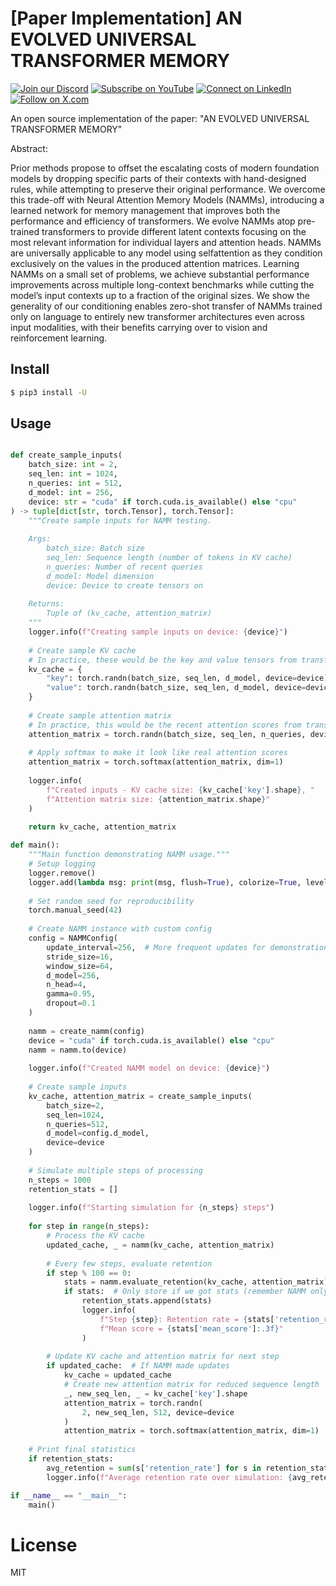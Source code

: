 
# [Paper Implementation] AN EVOLVED UNIVERSAL TRANSFORMER MEMORY

[![Join our Discord](https://img.shields.io/badge/Discord-Join%20our%20server-5865F2?style=for-the-badge&logo=discord&logoColor=white)](https://discord.gg/agora-999382051935506503) [![Subscribe on YouTube](https://img.shields.io/badge/YouTube-Subscribe-red?style=for-the-badge&logo=youtube&logoColor=white)](https://www.youtube.com/@kyegomez3242) [![Connect on LinkedIn](https://img.shields.io/badge/LinkedIn-Connect-blue?style=for-the-badge&logo=linkedin&logoColor=white)](https://www.linkedin.com/in/kye-g-38759a207/) [![Follow on X.com](https://img.shields.io/badge/X.com-Follow-1DA1F2?style=for-the-badge&logo=x&logoColor=white)](https://x.com/kyegomezb)

An open source implementation of the paper: "AN EVOLVED UNIVERSAL TRANSFORMER MEMORY"


Abstract:

Prior methods propose to offset the escalating costs of modern foundation models by dropping specific parts of their contexts with hand-designed rules, while attempting to preserve their original performance. We overcome this trade-off with Neural Attention Memory Models (NAMMs), introducing a learned network for memory management that improves both the performance and efficiency of transformers. We evolve NAMMs atop pre-trained transformers to provide different latent contexts focusing on the most relevant information for individual layers and attention heads. NAMMs are universally applicable to any model using selfattention as they condition exclusively on the values in the produced attention matrices. Learning NAMMs on a small set of problems, we achieve substantial performance improvements across multiple long-context benchmarks while cutting the model’s input contexts up to a fraction of the original sizes. We show the generality of our conditioning enables zero-shot transfer of NAMMs trained only on language to entirely new transformer architectures even across input modalities, with their benefits carrying over to vision and reinforcement learning.


## Install

```bash
$ pip3 install -U 
```


## Usage

```python

def create_sample_inputs(
    batch_size: int = 2,
    seq_len: int = 1024,
    n_queries: int = 512,
    d_model: int = 256,
    device: str = "cuda" if torch.cuda.is_available() else "cpu"
) -> tuple[dict[str, torch.Tensor], torch.Tensor]:
    """Create sample inputs for NAMM testing.
    
    Args:
        batch_size: Batch size
        seq_len: Sequence length (number of tokens in KV cache)
        n_queries: Number of recent queries
        d_model: Model dimension
        device: Device to create tensors on
    
    Returns:
        Tuple of (kv_cache, attention_matrix)
    """
    logger.info(f"Creating sample inputs on device: {device}")
    
    # Create sample KV cache
    # In practice, these would be the key and value tensors from transformer layers
    kv_cache = {
        "key": torch.randn(batch_size, seq_len, d_model, device=device),
        "value": torch.randn(batch_size, seq_len, d_model, device=device)
    }
    
    # Create sample attention matrix
    # In practice, this would be the recent attention scores from transformer layers
    attention_matrix = torch.randn(batch_size, seq_len, n_queries, device=device)
    
    # Apply softmax to make it look like real attention scores
    attention_matrix = torch.softmax(attention_matrix, dim=1)
    
    logger.info(
        f"Created inputs - KV cache size: {kv_cache['key'].shape}, "
        f"Attention matrix size: {attention_matrix.shape}"
    )
    
    return kv_cache, attention_matrix

def main():
    """Main function demonstrating NAMM usage."""
    # Setup logging
    logger.remove()
    logger.add(lambda msg: print(msg, flush=True), colorize=True, level="INFO")
    
    # Set random seed for reproducibility
    torch.manual_seed(42)
    
    # Create NAMM instance with custom config
    config = NAMMConfig(
        update_interval=256,  # More frequent updates for demonstration
        stride_size=16,
        window_size=64,
        d_model=256,
        n_head=4,
        gamma=0.95,
        dropout=0.1
    )
    
    namm = create_namm(config)
    device = "cuda" if torch.cuda.is_available() else "cpu"
    namm = namm.to(device)
    
    logger.info(f"Created NAMM model on device: {device}")
    
    # Create sample inputs
    kv_cache, attention_matrix = create_sample_inputs(
        batch_size=2,
        seq_len=1024,
        n_queries=512,
        d_model=config.d_model,
        device=device
    )
    
    # Simulate multiple steps of processing
    n_steps = 1000
    retention_stats = []
    
    logger.info(f"Starting simulation for {n_steps} steps")
    
    for step in range(n_steps):
        # Process the KV cache
        updated_cache, _ = namm(kv_cache, attention_matrix)
        
        # Every few steps, evaluate retention
        if step % 100 == 0:
            stats = namm.evaluate_retention(kv_cache, attention_matrix)
            if stats:  # Only store if we got stats (remember NAMM only updates every update_interval)
                retention_stats.append(stats)
                logger.info(
                    f"Step {step}: Retention rate = {stats['retention_rate']:.2%}, "
                    f"Mean score = {stats['mean_score']:.3f}"
                )
        
        # Update KV cache and attention matrix for next step
        if updated_cache:  # If NAMM made updates
            kv_cache = updated_cache
            # Create new attention matrix for reduced sequence length
            _, new_seq_len, _ = kv_cache['key'].shape
            attention_matrix = torch.randn(
                2, new_seq_len, 512, device=device
            )
            attention_matrix = torch.softmax(attention_matrix, dim=1)
    
    # Print final statistics
    if retention_stats:
        avg_retention = sum(s['retention_rate'] for s in retention_stats) / len(retention_stats)
        logger.info(f"Average retention rate over simulation: {avg_retention:.2%}")

if __name__ == "__main__":
    main()
```


# License
MIT
